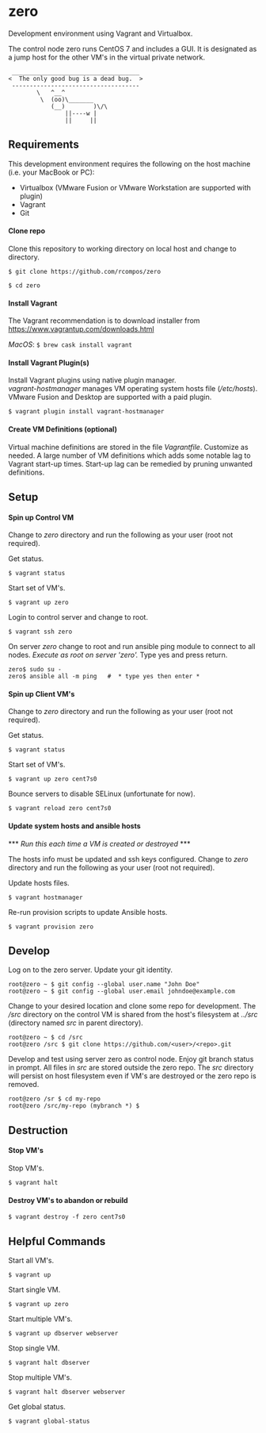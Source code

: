 # zero

Development environment using Vagrant and Virtualbox.

The control node zero runs CentOS 7 and includes a GUI.  It is designated as a jump host for the other VM's in the virtual private network.

```
 ____________________________________
<  The only good bug is a dead bug.  >
 ------------------------------------
        \   ^__^
         \  (oo)\_______
            (__)        )\/\
                ||----w |
                ||     ||
```
## Requirements

This development environment requires the following on the host machine (i.e. your MacBook or PC):

  - Virtualbox (VMware Fusion or VMware Workstation are supported with plugin)
  - Vagrant
  - Git

#### Clone repo
Clone this repository to working directory on local host and change to directory.

`$ git clone https://github.com/rcompos/zero`

`$ cd zero`

#### Install Vagrant

The Vagrant recommendation is to download installer from https://www.vagrantup.com/downloads.html

*MacOS*: `$ brew cask install vagrant`

#### Install Vagrant Plugin(s)

Install Vagrant plugins using native plugin manager.  
*vagrant-hostmanager* manages VM operating system hosts file (*/etc/hosts*).
VMware Fusion and Desktop are supported with a paid plugin.

`$ vagrant plugin install vagrant-hostmanager`

#### Create VM Definitions (optional)

Virtual machine definitions are stored in the file *Vagrantfile*.  Customize as needed.
A large number of VM definitions which adds some notable lag to Vagrant start-up times.
Start-up lag can be remedied by pruning unwanted definitions.

## Setup
#### Spin up Control VM

Change to *zero* directory and run the following as your user (root not required).

Get status.

`$ vagrant status`

Start set of VM's.

`$ vagrant up zero`

Login to control server and change to root. 

`$ vagrant ssh zero`

On server *zero* change to root and run ansible ping module to connect to all nodes.
*Execute as root on server 'zero'.*  Type yes and press return.

```
zero$ sudo su -
zero$ ansible all -m ping   #  * type yes then enter *
```

#### Spin up Client VM's

Change to *zero* directory and run the following as your user (root not required).

Get status.

`$ vagrant status`

Start set of VM's.

`$ vagrant up zero cent7s0`

Bounce servers to disable SELinux (unfortunate for now).

`$ vagrant reload zero cent7s0`


#### Update system hosts and ansible hosts

*** _Run this each time a VM is created or destroyed_ ***

The hosts info must be updated and ssh keys configured.  Change to *zero* directory and run the following as your user (root not required).

Update hosts files.

`$ vagrant hostmanager`

Re-run provision scripts to update Ansible hosts.

`$ vagrant provision zero`


## Develop

Log on to the zero server.  Update your git identity.

```
root@zero ~ $ git config --global user.name "John Doe"
root@zero ~ $ git config --global user.email johndoe@example.com
```

Change to your desired location and clone some repo for development.
The */src* directory on the control VM is shared from the host's filesystem at *../src* (directory named *src* in parent directory).

```
root@zero ~ $ cd /src
root@zero /src $ git clone https://github.com/<user>/<repo>.git
```

Develop and test using server zero as control node.  Enjoy git branch status in prompt.
All files in *src* are stored outside the zero repo.
The *src* directory will persist on host filesystem even if VM's are destroyed or the zero repo is removed.

```
root@zero /sr $ cd my-repo
root@zero /src/my-repo (mybranch *) $
```

## Destruction

#### Stop VM's

Stop VM's.

`$ vagrant halt`

#### Destroy VM's to abandon or rebuild

`$ vagrant destroy -f zero cent7s0`

## Helpful Commands

Start all VM's.

`$ vagrant up`

Start single VM.

`$ vagrant up zero`

Start multiple VM's.

`$ vagrant up dbserver webserver`

Stop single VM.

`$ vagrant halt dbserver`

Stop multiple VM's.

`$ vagrant halt dbserver webserver`

Get global status.

`$ vagrant global-status`
